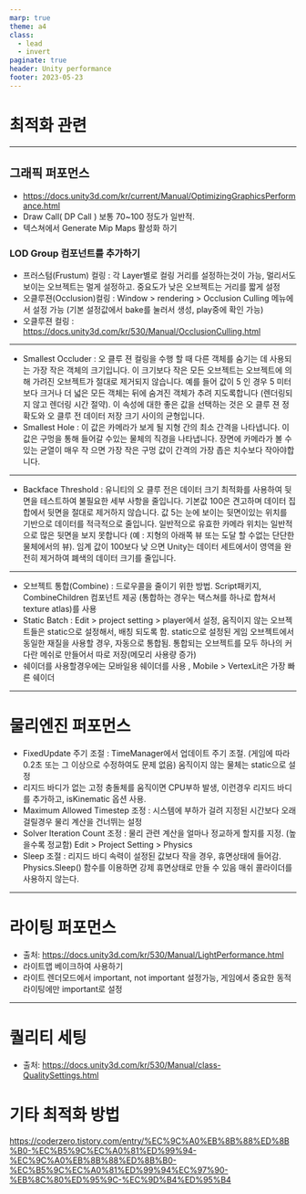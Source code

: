 ```yaml
---
marp: true
theme: a4
class:
  - lead
  - invert
paginate: true
header: Unity performance
footer: 2023-05-23
---
```


# 최적화 관련

---

## 그래픽 퍼포먼스
- https://docs.unity3d.com/kr/current/Manual/OptimizingGraphicsPerformance.html
- Draw Call( DP Call ) 보통 70~100 정도가 일반적.
- 텍스쳐에서 Generate Mip Maps 활성화 하기
### LOD Group 컴포넌트를 추가하기
- 프러스텀(Frustum) 컬링 : 각 Layer별로 컬링 거리를 설정하는것이 가능, 멀리서도 보이는 오브젝트는 멀게 설정하고. 중요도가 낮은 오브젝트는 거리를 짧게 설정
- 오클루젼(Occlusion)컬링 : Window > rendering > Occlusion Culling 메뉴에서 설정 가능 (기본 설정값에서 bake를 눌러서 생성, play중에 확인 가능)
- 오클루젼 컬링 : https://docs.unity3d.com/kr/530/Manual/OcclusionCulling.html

---

- Smallest Occluder :	오 클루 젼 컬링을 수행 할 때 다른 객체를 숨기는 데 사용되는 가장 작은 객체의 크기입니다. 이 크기보다 작은 모든 오브젝트는 오브젝트에 의해 가려진 오브젝트가 절대로 제거되지 않습니다. 예를 들어 값이 5 인 경우 5 미터보다 크거나 더 넓은 모든 객체는 뒤에 숨겨진 객체가 추려 지도록합니다 (렌더링되지 않고 렌더링 시간 절약). 이 속성에 대한 좋은 값을 선택하는 것은 오 클루 젼 정확도와 오 클루 전 데이터 저장 크기 사이의 균형입니다.
- Smallest Hole :	이 값은 카메라가 보게 될 지형 간의 최소 간격을 나타냅니다. 이 값은 구멍을 통해 들어갈 수있는 물체의 직경을 나타냅니다. 장면에 카메라가 볼 수있는 균열이 매우 작 으면 가장 작은 구멍 값이 간격의 가장 좁은 치수보다 작아야합니다.

---

- Backface Threshold :	유니티의 오 클루 전은 데이터 크기 최적화를 사용하여 뒷면을 테스트하여 불필요한 세부 사항을 줄입니다. 기본값 100은 견고하며 데이터 집합에서 뒷면을 절대로 제거하지 않습니다. 값 5는 눈에 보이는 뒷면이있는 위치를 기반으로 데이터를 적극적으로 줄입니다. 일반적으로 유효한 카메라 위치는 일반적으로 많은 뒷면을 보지 못합니다 (예 : 지형의 아래쪽 뷰 또는 도달 할 수없는 단단한 물체에서의 뷰). 임계 값이 100보다 낮 으면 Unity는 데이터 세트에서이 영역을 완전히 제거하여 폐색의 데이터 크기를 줄입니다.

---

- 오브젝트 통합(Combine) : 드로우콜을 줄이기 위한 방법. Script패키지, CombineChildren 컴포넌트 제공 (통합하는 경우는 택스쳐를 하나로 합쳐서 texture atlas)를 사용
- Static Batch : Edit > project setting > player에서 설정, 움직이지 않는 오브젝트들은 static으로 설정해서, 배칭 되도록 함. static으로 설정된 게임 오브젝트에서 동일한 재질을 사용할 경우, 자동으로 통합됨. 통합되는 오브젝트를 모두 하나의 커다란 메쉬로 만들어서 따로 저장(메모리 사용량 증가)
- 쉐이더를 사용할경우에는 모바일용 쉐이더를 사용 , Mobile > VertexLit은 가장 빠른 쉐이더

---

# 물리엔진 퍼포먼스
- FixedUpdate 주기 조절 : TimeManager에서 업데이트 주기 조절. (게임에 따라 0.2초 또는 그 이상으로 수정하여도 문제 없음)
움직이지 않는 물체는 static으로 설정
- 리지드 바디가 없는 고정 충돌체를 움직이면 CPU부하 발생, 이런경우 리지드 바디를 추가하고, isKinematic 옵션 사용.
- Maximum Allowed Timestep 조정 : 시스템에 부하가 걸려 지정된 시간보다 오래 걸릴경우 물리 계산을 건너뛰는 설정
- Solver Iteration Count 조정 : 물리 관련 계산을 얼마나 정교하게 할지를 지정. (높을수록 정교함) Edit > Project Setting > Physics
- Sleep 조절 : 리지드 바디 속력이 설정된 값보다 작을 경우, 휴면상태에 들어감. Physics.Sleep() 함수를 이용하면 강제 휴면상태로 만들 수 있음
매쉬 콜라이더를 사용하지 않는다.

---

# 라이팅 퍼포먼스
- 출처: https://docs.unity3d.com/kr/530/Manual/LightPerformance.html
- 라이트맵 베이크하여 사용하기
- 라이트 렌더모드에서 important, not important 설정가능, 게임에서 중요한 동적 라이팅에만 important로 설정

---

# 퀄리티 세팅
- 출처: https://docs.unity3d.com/kr/530/Manual/class-QualitySettings.html
# 기타 최적화 방법
https://coderzero.tistory.com/entry/%EC%9C%A0%EB%8B%88%ED%8B%B0-%EC%B5%9C%EC%A0%81%ED%99%94-%EC%9C%A0%EB%8B%88%ED%8B%B0-%EC%B5%9C%EC%A0%81%ED%99%94%EC%97%90-%EB%8C%80%ED%95%9C-%EC%9D%B4%ED%95%B4